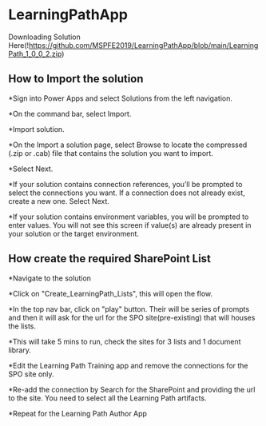 # LearningPathApp


Downloading Solution Here(!https://github.com/MSPFE2019/LearningPathApp/blob/main/LearningPath_1_0_0_2.zip)


## How to Import the solution

*Sign into Power Apps and select Solutions from the left navigation.

*On the command bar, select Import.

*Import solution.

*On the Import a solution page, select Browse to locate the compressed (.zip or .cab) file that contains the solution you want to import.

*Select Next.

*If your solution contains connection references, you’ll be prompted to select the connections you want. If a connection does not already exist, create a new one. Select Next.

*If your solution contains environment variables, you will be prompted to enter values. You will not see this screen if value(s) are already present in your solution or the target environment.

## How create the required SharePoint List

*Navigate to the solution

*Click on "Create_LearningPath_Lists", this will open the flow.

*In the top nav bar, click on "play" button. Their will be series of prompts and then it will ask for the url for the SPO site(pre-existing) that will houses the lists.

*This will take 5 mins to run, check the sites for 3 lists and 1 document library.

*Edit the Learning Path Training app and remove the connections for the SPO site only.

*Re-add the connection by Search for the SharePoint and providing the url to the site. You need to select all the Learning Path artifacts.

*Repeat for the Learning Path Author App

